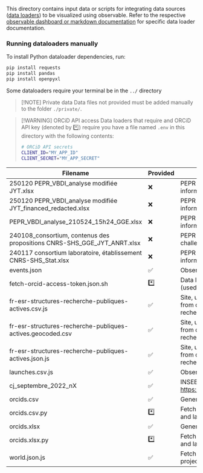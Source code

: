 This directory contains input data or scripts for integrating data sources
([data loaders](https://observablehq.com/framework/data-loaders)) to be visualized using
observable. Refer to the respective [observable dashboard or markdown documentation](../)
for specific data loader documentation.

### Running dataloaders manually
To install Python dataloader dependencies, run:
```bash
pip install requests
pip install pandas
pip install openpyxl
```

Some dataloaders require your terminal be in the `../` directory

> [!NOTE] Private data
> Data files not provided must be added manually to the folder `./private/`.

> [!WARNING] ORCiD API access
> Data loaders that require and ORCiD API key (denoted by :asterisk:) require you have a
> file named `.env` in this directory with the following contents:
> ```bash
> # ORCiD API secrets
> CLIENT_ID="MY_APP_ID"
> CLIENT_SECRET="MY_APP_SECRET"
> ```

| Filename                                                                | Provided           | Description                                                                                                             |
| ----------------------------------------------------------------------- | ------------------ | ----------------------------------------------------------------------------------------------------------------------- |
| 250120 PEPR_VBDI_analyse modifiée JYT.xlsx                              | :x:                | PEPR Phase 1 project, researcher, site information (latest)                                                             |
| 250120 PEPR_VBDI_analyse modifiée JYT_financed_redacted.xlsx            | :x:                | PEPR Phase 1 project, researcher, site information                                                                      |
| PEPR_VBDI_analyse_210524_15h24_GGE.xlsx                                 | :x:                | PEPR Phase 1 project, researcher, site information                                                                      |
| 240108_consortium, contenus des propositions CNRS-SHS_GGE_JYT_ANRT.xlsx | :x:                | PEPR Phase 1 keywords, project actions, and challenges                                                                  |
| 240117 consortium laboratoire, établissement CNRS-SHS_Stat.xlsx         | :x:                | PEPR Phase 1 project, researcher, site information                                                                      |
| events.json                                                             | :white_check_mark: | Observable example event data                                                                                           |
| fetch-orcid-access-token.json.sh                                        | :asterisk:         | Data loader for creating ORCiD access token (used to retrive ORCiD data)                                                |
| fr-esr-structures-recherche-publiques-actives.csv.js                    | :white_check_mark: | Site, university, and/or laboratory information from data.enseignementsup-recherche.gouv.fr                             |
| fr-esr-structures-recherche-publiques-actives.geocoded.csv              | :white_check_mark: | Site, university, and/or laboratory information from data.enseignementsup-recherche.gouv.fr (not actually a dataloader) |
| fr-esr-structures-recherche-publiques-actives.json.js                   | :white_check_mark: | Site, university, and/or laboratory information from data.enseignementsup-recherche.gouv.fr                             |
| launches.csv.js                                                         | :white_check_mark: | Observable example rocket launch data                                                                                   |
| cj_septembre_2022_nX                                                    | :white_check_mark: | INSEE catégories juridiques by level (from https://www.insee.fr/fr/information/2028129)                                 |
| orcids.csv                                                              | :white_check_mark: | General researcher ORCiD information                                                                                    |
| orcids.csv.py                                                           | :asterisk:         | Fetch researcher ORCiD information by first and last name                                                               |
| orcids.xlsx                                                             | :white_check_mark: | General researcher ORCiD information                                                                                    |
| orcids.xlsx.py                                                          | :asterisk:         | Fetch researcher ORCiD information by first and last name                                                               |
| world.json.js                                                           | :white_check_mark: | Fetch country geometry GeoJSON for projection to globe view                                                             |
